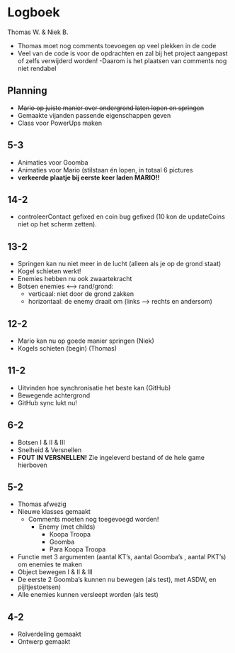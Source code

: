 # Logboek
Thomas W. & Niek B.

- Thomas moet nog comments toevoegen op veel plekken in de code
- Veel van de code is voor de opdrachten en zal bij het project aangepast of zelfs verwijderd worden!
	-Daarom is het plaatsen van comments nog niet rendabel

## Planning
- ~~Mario op juiste manier over ondergrond laten lopen en springen~~
- Gemaakte vijanden passende eigenschappen geven
- Class voor PowerUps maken

## 5-3
- Animaties voor Goomba
- Animaties voor Mario (stilstaan én lopen, in totaal 6 pictures
- **verkeerde plaatje bij eerste keer laden MARIO!!**

## 14-2
- controleerContact gefixed en coin bug gefixed (10 kon de updateCoins niet op het scherm zetten).

## 13-2
- Springen kan nu niet meer in de lucht (alleen als je op de grond staat)
- Kogel schieten werkt!
- Enemies hebben nu ook zwaartekracht
- Botsen enemies <--> rand/grond:
	- verticaal: niet door de grond zakken
	- horizontaal: de enemy draait om (links --> rechts en andersom)

## 12-2
- Mario kan nu op goede manier springen (Niek)
- Kogels schieten (begin) (Thomas)

## 11-2
- Uitvinden hoe synchronisatie het beste kan (GitHub)
- Bewegende achtergrond
- GitHub sync lukt nu!

## 6-2
- Botsen I & II & III
- Snelheid & Versnellen
- **FOUT IN VERSNELLEN!** Zie ingeleverd bestand of de hele game hierboven

## 5-2
- Thomas afwezig
- Nieuwe klasses gemaakt
	- Comments moeten nog toegevoegd worden!
		- Enemy (met childs)
			- Koopa Troopa
			- Goomba
			- Para Koopa Troopa
- Functie met 3 argumenten (aantal KT’s, aantal Goomba’s , aantal PKT’s) om enemies te maken
- Object bewegen I & II & III
- De eerste 2 Goomba’s kunnen nu bewegen (als test), met ASDW, en pijltjestoetsen)
- Alle enemies kunnen versleept worden (als test)

## 4-2
- Rolverdeling gemaakt
- Ontwerp gemaakt


